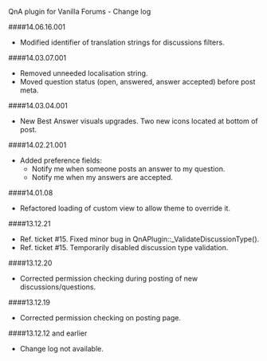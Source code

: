 QnA plugin for Vanilla Forums - Change log

####14.06.16.001
* Modified identifier of translation strings for discussions filters.

####14.03.07.001
* Removed unneeded localisation string.
* Moved question status (open, answered, answer accepted) before post meta.

####14.03.04.001
* New Best Answer visuals upgrades. Two new icons located at bottom of post.

####14.02.21.001
* Added preference fields:
	* Notify me when someone posts an answer to my question.
	* Notify me when my answers are accepted.

####14.01.08
* Refactored loading of custom view to allow theme to override it.

####13.12.21
* Ref. ticket #15. Fixed minor bug in QnAPlugin::_ValidateDiscussionType().
* Ref. ticket #15. Temporarily disabled discussion type validation.

####13.12.20
* Corrected permission checking during posting of new discussions/questions.

####13.12.19
* Corrected permission checking on posting page.

####13.12.12 and earlier
* Change log not available.
